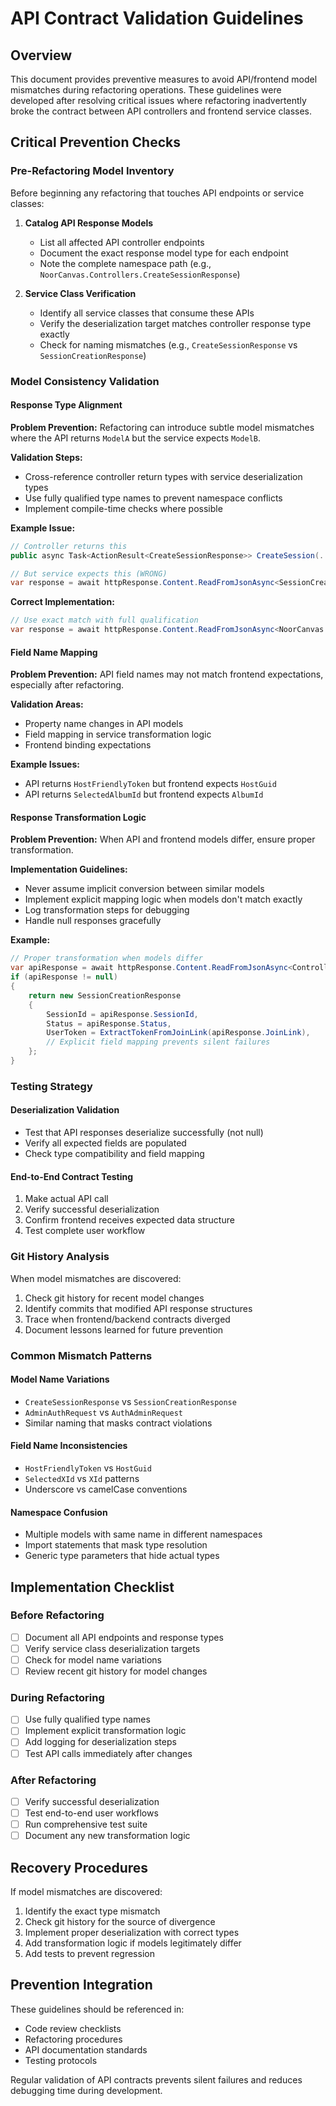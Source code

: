 # API Contract Validation Guidelines

## Overview
This document provides preventive measures to avoid API/frontend model mismatches during refactoring operations. These guidelines were developed after resolving critical issues where refactoring inadvertently broke the contract between API controllers and frontend service classes.

## Critical Prevention Checks

### Pre-Refactoring Model Inventory
Before beginning any refactoring that touches API endpoints or service classes:

1. **Catalog API Response Models**
   - List all affected API controller endpoints
   - Document the exact response model type for each endpoint
   - Note the complete namespace path (e.g., `NoorCanvas.Controllers.CreateSessionResponse`)

2. **Service Class Verification** 
   - Identify all service classes that consume these APIs
   - Verify the deserialization target matches controller response type exactly
   - Check for naming mismatches (e.g., `CreateSessionResponse` vs `SessionCreationResponse`)

### Model Consistency Validation

#### Response Type Alignment
**Problem Prevention:** Refactoring can introduce subtle model mismatches where the API returns `ModelA` but the service expects `ModelB`.

**Validation Steps:**
- Cross-reference controller return types with service deserialization types
- Use fully qualified type names to prevent namespace conflicts
- Implement compile-time checks where possible

**Example Issue:** 
```csharp
// Controller returns this
public async Task<ActionResult<CreateSessionResponse>> CreateSession(...)

// But service expects this (WRONG)
var response = await httpResponse.Content.ReadFromJsonAsync<SessionCreationResponse>();
```

**Correct Implementation:**
```csharp
// Use exact match with full qualification
var response = await httpResponse.Content.ReadFromJsonAsync<NoorCanvas.Controllers.CreateSessionResponse>();
```

#### Field Name Mapping
**Problem Prevention:** API field names may not match frontend expectations, especially after refactoring.

**Validation Areas:**
- Property name changes in API models
- Field mapping in service transformation logic
- Frontend binding expectations

**Example Issues:**
- API returns `HostFriendlyToken` but frontend expects `HostGuid`
- API returns `SelectedAlbumId` but frontend expects `AlbumId`

#### Response Transformation Logic
**Problem Prevention:** When API and frontend models differ, ensure proper transformation.

**Implementation Guidelines:**
- Never assume implicit conversion between similar models
- Implement explicit mapping logic when models don't match exactly
- Log transformation steps for debugging
- Handle null responses gracefully

**Example:**
```csharp
// Proper transformation when models differ
var apiResponse = await httpResponse.Content.ReadFromJsonAsync<Controllers.CreateSessionResponse>();
if (apiResponse != null)
{
    return new SessionCreationResponse
    {
        SessionId = apiResponse.SessionId,
        Status = apiResponse.Status,
        UserToken = ExtractTokenFromJoinLink(apiResponse.JoinLink),
        // Explicit field mapping prevents silent failures
    };
}
```

### Testing Strategy

#### Deserialization Validation
- Test that API responses deserialize successfully (not null)
- Verify all expected fields are populated
- Check type compatibility and field mapping

#### End-to-End Contract Testing
1. Make actual API call
2. Verify successful deserialization
3. Confirm frontend receives expected data structure
4. Test complete user workflow

### Git History Analysis

When model mismatches are discovered:
1. Check git history for recent model changes
2. Identify commits that modified API response structures
3. Trace when frontend/backend contracts diverged
4. Document lessons learned for future prevention

### Common Mismatch Patterns

#### Model Name Variations
- `CreateSessionResponse` vs `SessionCreationResponse`
- `AdminAuthRequest` vs `AuthAdminRequest`  
- Similar naming that masks contract violations

#### Field Name Inconsistencies
- `HostFriendlyToken` vs `HostGuid`
- `SelectedXId` vs `XId` patterns
- Underscore vs camelCase conventions

#### Namespace Confusion
- Multiple models with same name in different namespaces
- Import statements that mask type resolution
- Generic type parameters that hide actual types

## Implementation Checklist

### Before Refactoring
- [ ] Document all API endpoints and response types
- [ ] Verify service class deserialization targets
- [ ] Check for model name variations
- [ ] Review recent git history for model changes

### During Refactoring
- [ ] Use fully qualified type names
- [ ] Implement explicit transformation logic
- [ ] Add logging for deserialization steps
- [ ] Test API calls immediately after changes

### After Refactoring
- [ ] Verify successful deserialization
- [ ] Test end-to-end user workflows
- [ ] Run comprehensive test suite
- [ ] Document any new transformation logic

## Recovery Procedures

If model mismatches are discovered:
1. Identify the exact type mismatch
2. Check git history for the source of divergence
3. Implement proper deserialization with correct types
4. Add transformation logic if models legitimately differ
5. Add tests to prevent regression

## Prevention Integration

These guidelines should be referenced in:
- Code review checklists
- Refactoring procedures
- API documentation standards
- Testing protocols

Regular validation of API contracts prevents silent failures and reduces debugging time during development.